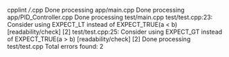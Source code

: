 cpplint */*.cpp 
Done processing app/main.cpp
Done processing app/PID_Controller.cpp
Done processing test/main.cpp
test/test.cpp:23:  Consider using EXPECT_LT instead of EXPECT_TRUE(a < b)  [readability/check] [2]
test/test.cpp:25:  Consider using EXPECT_GT instead of EXPECT_TRUE(a > b)  [readability/check] [2]
Done processing test/test.cpp
Total errors found: 2

